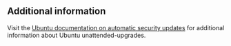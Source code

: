 <!-- post: -->


## Additional information

Visit the [Ubuntu documentation on automatic security updates](https://help.ubuntu.com/community/AutomaticSecurityUpdates) for additional information about Ubuntu unattended-upgrades.
